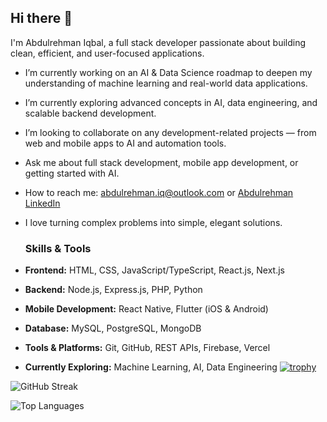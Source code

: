 ## Hi there 👋

I'm Abdulrehman Iqbal, a full stack developer passionate about building clean, efficient, and user-focused applications.

- I’m currently working on an AI & Data Science roadmap to deepen my understanding of machine learning and real-world data applications.
- I’m currently exploring advanced concepts in AI, data engineering, and scalable backend development.
- I’m looking to collaborate on any development-related projects — from web and mobile apps to AI and automation tools.
- Ask me about full stack development, mobile app development, or getting started with AI.
- How to reach me: abdulrehman.iq@outlook.com or [Abdulrehman LinkedIn](https://www.linkedin.com/in/abdulrehman-iqbal-24a129219/)

- I love turning complex problems into simple, elegant solutions.

   ###  Skills & Tools

- **Frontend:** HTML, CSS, JavaScript/TypeScript, React.js, Next.js
- **Backend:** Node.js, Express.js, PHP, Python
- **Mobile Development:** React Native, Flutter (iOS & Android)
- **Database:** MySQL, PostgreSQL, MongoDB
- **Tools & Platforms:** Git, GitHub, REST APIs, Firebase, Vercel
- **Currently Exploring:** Machine Learning, AI, Data Engineering
[![trophy](https://github-profile-trophy.vercel.app/?username=abdulrehman-iq&theme=onedark)](https://github.com/ryo-ma/github-profile-trophy)

![GitHub Streak](https://github-readme-streak-stats.herokuapp.com/?user=abdulrehman-iq&theme=radical)

![Top Languages](https://github-readme-stats.vercel.app/api/top-langs/?username=abdulrehman-iq&layout=compact&theme=radical)

